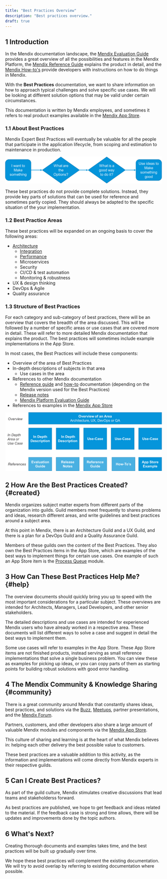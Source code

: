 ```yaml
---
title: "Best Practices Overview"
description: "Best practices overview."
draft: true
---
```


## 1 Introduction 

In the Mendix documentation landscape, the [Mendix Evaluation Guide](https://www.mendix.com/evaluation-guide/) provides a great overview of all the possibilities and features in the Mendix Platform, the [Mendix Reference Guide](/refguide/) explains the product in detail, and the [Mendix How-to's](/howto/) provide developers with instructions on how to do things in Mendix.

With the **Best Practices** documentation, we want to share information on how to approach typical challenges and solve specific use cases. We will be looking at different solution options that may be valid under certain circumstances. 

This documentation is written by Mendix employees, and sometimes it refers to real product examples available in the [Mendix App Store](https://appstore.home.mendix.com).

### 1.1 About Best Practices

Mendix Expert Best Practices will eventually be valuable for all the people that participate in the application lifecycle, from scoping and estimation to maintenance in production.

![](attachments/overview1.png)

These best practices do not provide complete solutions. Instead, they provide key parts of solutions that can be used for reference and sometimes partly copied. They should always be adapted to the specific situation of the your implementation.

### 1.2 Best Practice Areas

These best practices will be expanded on an ongoing basis to cover the following areas:

* [Architecture](../architecture/index)
	* [Integration](../architecture/integration/integration-overview)
	* [Performance](../architecture/performance/performance-overview)
	* Microservices
	* Security
	* CI/CD & test automation
	* Monitoring & robustness
* UX & design thinking
* DevOps & Agile
* Quality assurance

### 1.3 Structure of Best Practices

For each category and sub-category of best practices, there will be an overview that covers the breadth of the area discussed. This will be followed by a number of specific areas or use cases that are covered more in detail. These will refer to more detailed Mendix documentation that explains the product. The best practices will sometimes include example implementations in the App Store.

In most cases, the Best Practices will include these components:

* Overview of the area of Best Practices
* In-depth descriptions of subjects in that area
	* Use cases in the area
* References to other Mendix documentation
	* [Reference guide](/refguide/) and [how-to](/howto/) documentation (depending on the Mendix version used for the Best Practices)
	* [Release notes](/releasenotes/)
	* [Mendix Platform Evaluation Guide](https://www.mendix.com/evaluation-guide/)
* References to examples in the [Mendix App Store](https://appstore.home.mendix.com/index3.html)

![](attachments/overview2.png)

## 2 How Are the Best Practices Created? {#created}

Mendix organizes subject matter experts from different parts of the organization into guilds. Guild members meet frequently to shares problems and ideas, research different areas, and write guidelines and best practices around a subject area.

At this point in Mendix, there is an Architecture Guild and a UX Guild, and there is a plan for a DevOps Guild and a Quality Assurance Guild.

Members of these guilds own the content of the Best Practices. They also own the Best Practices items in the App Store, which are examples of the best ways to implement things for certain use cases. One example of such an App Store item is the [Process Queue](https://appstore.home.mendix.com/link/app/393/) module.

## 3 How Can These Best Practices Help Me? {#help}

The overview documents should quickly bring you up to speed with the most important considerations for a particular subject. These overviews are intended for Architects, Managers, Lead Developers, and other senior stakeholders.

The detailed descriptions and use cases are intended for experienced Mendix users who have already worked in a respective area. These documents will list different ways to solve a case and suggest in detail the best ways to implement them.

Some use cases will refer to examples in the App Store. These App Store items are not finished products, instead serving as small reference implementations that solve a single business problem. You can view these as examples for picking up ideas, or you can copy parts of them as starting points for building robust solutions with good error handling.

## 4 The Mendix Community & Knowledge Sharing {#community}

There is a great community around Mendix that constantly shares ideas, best practices, and solutions via the [Buzz](/developerportal/collaborate/buzz), [Meetups](https://www.meetup.com/Mendix-Netherlands/), partner presentations, and the [Mendix Forum](https://forum.mendixcloud.com).

Partners, customers, and other developers also share a large amount of valuable Mendix modules and components via the [Mendix App Store](https://appstore.home.mendix.com/).

This culture of sharing and learning is at the heart of what Mendix believes in: helping each other delivery the best possible value to customers.

These best practices are a valuable addition to this activity, as the information and implementations will come directly from Mendix experts in their respective guilds.

## 5 Can I Create Best Practices?

As part of the guild culture, Mendix stimulates creative discussions that lead teams and stakeholderss forward.

As best practices are published, we hope to get feedback and ideas related to the material. If the feedback case is strong and time allows, there will be updates and improvements done by the topic authors.

## 6 What's Next?

Creating thorough documents and examples takes time, and the best practices will be built up gradually over time.

We hope these best practices will complement the existing documentation. We will try to avoid overlap by referring to existing documentation where possible.
